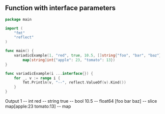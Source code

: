 ## Function with interface parameters

```go
package main

import (
	"fmt"
	"reflect"
)

func main() {
	variadicExample(1, "red", true, 10.5, []string{"foo", "bar", "baz"},
		map[string]int{"apple": 23, "tomato": 13})
}

func variadicExample(i ...interface{}) {
	for _, v := range i {
		fmt.Println(v, "--", reflect.ValueOf(v).Kind())
	}
}
```
Output
1 -- int
red -- string
true -- bool
10.5 -- float64
[foo bar baz] -- slice
map[apple:23 tomato:13] -- map
